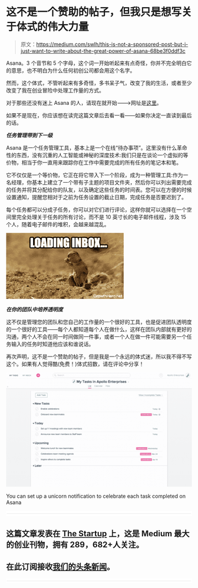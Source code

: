 # 这不是一个赞助的帖子，但我只是想写关于体式的伟大力量

> 原文：<https://medium.com/swlh/this-is-not-a-sponsored-post-but-i-just-want-to-write-about-the-great-power-of-asana-68be3f0ddf3c>

Asana。3 个音节和 5 个字母，这个词一开始听起来有点奇怪，你并不完全明白它的意思，也不明白为什么任何初创公司都会用这个名字。

然而，这个体式，不管听起来有多奇怪，多书呆子气，改变了我的生活，或者至少改变了我在创业冒险中处理工作量的方式。

对于那些还没有迷上 Asana 的人，请现在就开始——->网址是[这里](https://app.asana.com/)。

如果不是现在，你应该想在读完这篇文章后去看一看——如果你决定一直读到最后的话。

***任务管理带到下一级***

Asana 是一个任务管理工具，基本上是一个在线“待办事项”。这里没有什么革命性的东西，没有沉重的人工智能或神秘的深度技术:我们只是在谈论一个虚拟的等价物，相当于你一直用来跟踪你在工作中需要完成的所有任务的笔记本和笔。

它不仅仅是一个等价物，它正在将它带入下一个阶段，成为一种管理工具:作为一名经理，你基本上建立了一个带有子主题的项目文件夹，然后你可以列出需要完成的任务并将其分配给你的队友，以及确定这些任务的时间表。您可以在方便的时候设置通知，提醒您相对于之前为任务设置的截止日期，完成任务是否要迟到了。

每个任务都可以分成子任务，你可以对它们进行评论，这样你就可以选择在一个空间里完全处理关于任务的所有讨论，而不是 10 英寸长的电子邮件线程，涉及 15 个人，随着电子邮件的堆积，会越来越混乱。

![](img/dd479afb4003046c309dffaedc036f0f.png)

***在你的团队中培养透明度***

这不仅是管理您的团队和您自己的工作量的一个很好的工具，也是促进团队透明度的一个很好的工具——每个人都知道每个人在做什么，这样在团队内部就有更好的沟通，两个人不会在同一时间做同一件事，或者一个人在做一件可能需要另一个任务输入的任务时知道他应该和谁说话。

再次声明，这不是一个赞助的帖子，但是我是一个永远的体式迷，所以我不得不写这个。如果有人觉得酷(免费！)体式招数，请在评论中分享！

![](img/d88f5eb049777ffd60c15c70ce8961a3.png)

You can set up a unicorn notification to celebrate each task completed on Asana

![](img/731acf26f5d44fdc58d99a6388fe935d.png)

## 这篇文章发表在 [The Startup](https://medium.com/swlh) 上，这是 Medium 最大的创业刊物，拥有 289，682+人关注。

## 在此订阅接收[我们的头条新闻](http://growthsupply.com/the-startup-newsletter/)。

![](img/731acf26f5d44fdc58d99a6388fe935d.png)